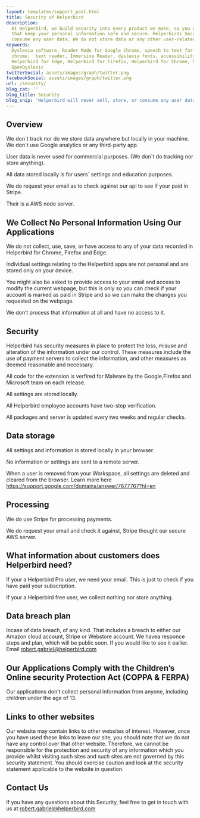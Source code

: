 ```yaml
---
layout: templates/support_post.html
title: Security of Helperbird
description:
  At Helperbird, we build security into every product we make, so you can enjoy great experiences
  that keep your personal information safe and secure. Helperbirds Security don`t sell, store, or
  consume any user data. We do not store data or any other user-related content.
keywords:
  Dyslexia software, Reader Mode for Google Chrome, speech to text for chrome, Text to speech for
  chrome,  text reader, Immersive Reader, dyslexia fonts, accessibility software, dyslexia software,
  Helperbird for Edge, Helperbird for Firefox, Helperbird for Chrome, Opendyslexic for Chrome,
  OpenDyslexic
twitterSocial: assets/images/graph/twitter.png
facebookSocial: assets/images/graph/twitter.png
url: /security/
blog_cat: ''
blog_title: Security
blog_snip: 'Helperbird will never sell, store, or consume any user data.'
---
```


## Overview

We don\`t track nor do we store data anywhere but locally in your machine. We don\`t use Google
analytics or any third-party app.

User data is never used for commercial purposes. (We don\`t do tracking nor store anything).

All data stored locally is for users\` settings and education purposes.

We do request your email as to check against our api to see if your paid in Stripe.

Their is a AWS node server.

## We Collect No Personal Information Using Our Applications

We do not collect, use, save, or have access to any of your data recorded in Helperbird for Chrome,
Firefox and Edge.

Individual settings relating to the Helperbird apps are not personal and are stored only on your
device.

You might also be asked to provide access to your email and access to modify the current webpage,
but this is only so you can check if your account is marked as paid in Stripe and so we can make the
changes you requested on the webpage.

We don’t process that information at all and have no access to it.

## Security

Helperbird has security measures in place to protect the loss, misuse and alteration of the
information under our control. These measures include the use of payment servers to collect the
information, and other measures as deemed reasonable and necessary.

All code for the extension is verfired for Malware by the Google,Firefox and Microsoft team on each
release.

All settings are stored locally.

All Helperbird employee accounts have two-step verification.

All packages and server is updated every two weeks and regular checks.

## Data storage

All settings and information is stored locally in your browser.

No information or settings are sent to a remote server.

When a user is removed from your Workspace, all settings are deleted and cleared from the browser.
Learn more here https://support.google.com/domains/answer/7677767?hl=en

## Processing

We do use Stripe for processing payments.

We do request your email and check it against, Stripe thought our secure AWS server.

## What information about customers does Helperbird need?

If your a Helperbird Pro user, we need your email. This is just to check if you have paid your
subscription.

If your a Helperbird free user, we collect nothing nor store anything.

## Data breach plan

Incase of data breach, of any kind. That includes a breach to either our Amazon cloud account,
Stripe or Webstore account. We havea responce steps and plan, which will be public soon. If you
would like to see it eailier. Email robert.gabriel@helperbird.com

## Our Applications Comply with the Children’s Online security Protection Act (COPPA & FERPA)

Our applications don’t collect personal information from anyone, including children under the age
of 13.

## Links to other websites

Our website may contain links to other websites of interest. However, once you have used these links
to leave our site, you should note that we do not have any control over that other website.
Therefore, we cannot be responsible for the protection and security of any information which you
provide whilst visiting such sites and such sites are not governed by this security statement. You
should exercise caution and look at the security statement applicable to the website in question.

## Contact Us

If you have any questions about this Security, feel free to get in touch with us at
robert.gabriel@helperbird.com
